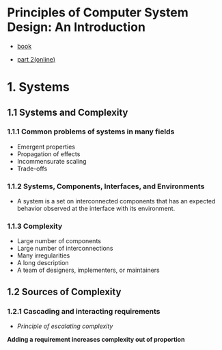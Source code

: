 # Principles of Computer System Design: An Introduction

- [book](https://www.amazon.com/Principles-Computer-System-Design-Introduction/dp/0123749573)

- [part 2(online)](https://ocw.mit.edu/resources/res-6-004-principles-of-computer-system-design-an-introduction-spring-2009/online-textbook/)


# 1. Systems

## 1.1 Systems and Complexity

### 1.1.1 Common problems of systems in many fields

- Emergent properties
- Propagation of effects
- Incommensurate scaling
- Trade-offs

### 1.1.2 Systems, Components, Interfaces, and Environments

- A system is a set on interconnected components that has an expected behavior observed at the interface with its environment.

### 1.1.3 Complexity

- Large number of components
- Large number of interconnections
- Many irregularities
- A long description
- A team of designers, implementers, or maintainers

## 1.2 Sources of Complexity

### 1.2.1 Cascading and interacting requirements

- *Principle of escalating complexity*

**Adding a requirement increases complexity out of proportion**

